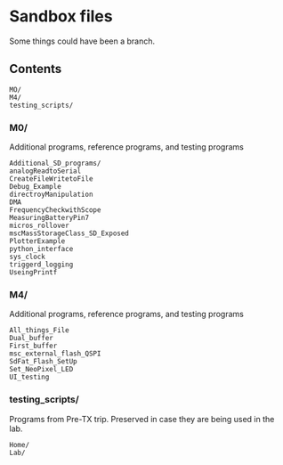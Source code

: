 # Sandbox files
Some things could have been a branch. 

## Contents 
```
MO/
M4/
testing_scripts/ 
```
### M0/ 
Additional programs, reference programs, and testing programs
```
Additional_SD_programs/ 
analogReadtoSerial
CreateFileWritetoFile
Debug_Example
directroyManipulation
DMA
FrequencyCheckwithScope
MeasuringBatteryPin7
micros_rollover
mscMassStorageClass_SD_Exposed
PlotterExample
python_interface
sys_clock
triggerd_logging
UseingPrintf
```

### M4/ 
Additional programs, reference programs, and testing programs
```
All_things_File
Dual_buffer
First_buffer
msc_external_flash_QSPI
SdFat_Flash_SetUp
Set_NeoPixel_LED
UI_testing
```
### testing_scripts/ 
Programs from Pre-TX trip. Preserved in case they are being used in the lab.
```
Home/
Lab/
```